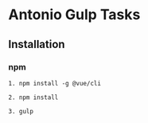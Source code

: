 Antonio Gulp Tasks
===================

Installation
------------

### npm

```
1. npm install -g @vue/cli

2. npm install

3. gulp
```
